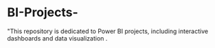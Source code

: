 # BI-Projects-
"This repository is dedicated to Power BI projects, including interactive dashboards  and data visualization .
